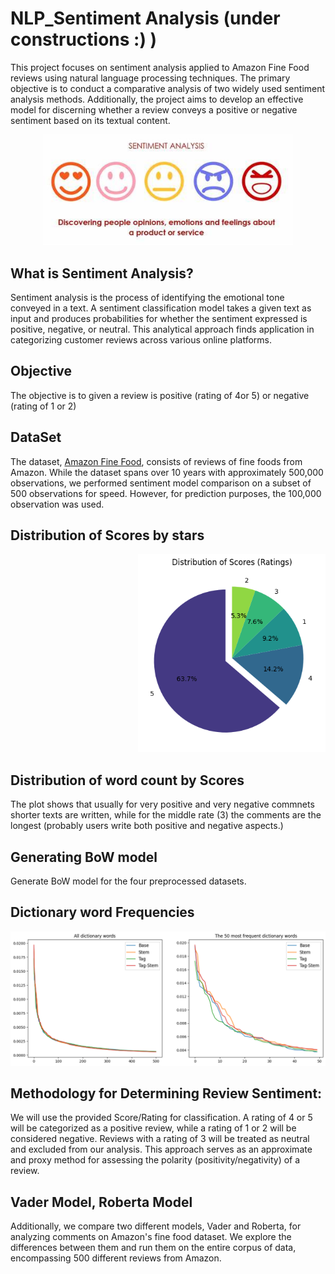 # NLP_Sentiment Analysis (under constructions :) )

This project focuses on sentiment analysis applied to Amazon Fine Food reviews using natural language processing techniques. The primary objective is to conduct a comparative analysis of two widely used sentiment analysis methods. Additionally, the project aims to develop an effective model for discerning whether a review conveys a positive or negative sentiment based on its textual content.

<p align="center">
    <img width="400" src="/Images/OIP.jpg" alt="Material Bread logo">
</p>

## What is Sentiment Analysis?

Sentiment analysis is the process of identifying the emotional tone conveyed in a text. A sentiment classification model takes a given text as input and produces probabilities for whether the sentiment expressed is positive, negative, or neutral. This analytical approach finds application in categorizing customer reviews across various online platforms.

## Objective

The objective is to given a review is positive (rating of 4or 5) or negative (rating of 1 or 2)


## DataSet

The dataset, [Amazon Fine Food](https://www.kaggle.com/snap/amazon-fine-food-reviews), consists of reviews of fine foods from Amazon. While the dataset spans over 10 years with approximately 500,000 observations, we performed sentiment model comparison on a subset of 500 observations for speed. However, for prediction purposes, the 100,000 observation was used.

## Distribution of Scores by stars

<p align="right">
    <img width="300" src="/Images/Score_Distribution.png" alt="Material Bread logo">
</p>  

## Distribution of word count by Scores

The plot shows that usually for very positive and very negative commnets shorter texts are written, while for the middle rate (3) the comments are the longest (probably users write both positive and negative aspects.)


## Generating BoW model

Generate BoW model for the four preprocessed datasets.


## Dictionary word Frequencies

<p align="center">
    <img width="800" src="/Images/word_fre_dic.png" alt="Material Bread logo">
</p>  

## Methodology for Determining Review Sentiment:

We will use the provided Score/Rating for classification. A rating of 4 or 5 will be categorized as a positive review, while a rating of 1 or 2 will be considered negative. Reviews with a rating of 3 will be treated as neutral and excluded from our analysis. This approach serves as an approximate and proxy method for assessing the polarity (positivity/negativity) of a review.


## Vader Model, Roberta Model
Additionally, we compare two different models, Vader and Roberta, for analyzing comments on Amazon's fine food dataset. We explore the differences between them and run them on the entire corpus of data, encompassing 500 different reviews from Amazon.



